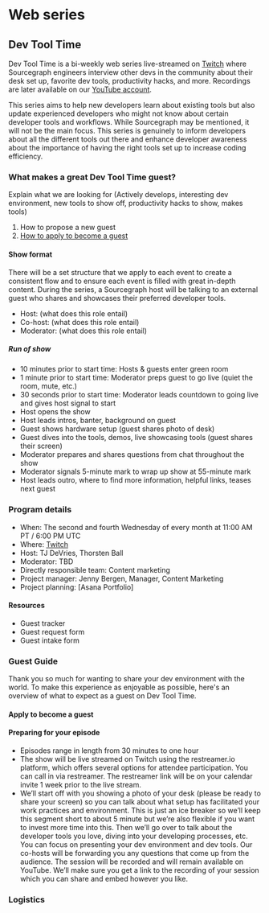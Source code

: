 # Web series

<!-- Describe what a web series is and why we do them at Sourcegraph -->

## Dev Tool Time

Dev Tool Time is a bi-weekly web series live-streamed on [Twitch](https://www.twitch.tv/sourcegraph) where Sourcegraph engineers interview other devs in the community about their desk set up, favorite dev tools, productivity hacks, and more. Recordings are later available on our [YouTube account](https://www.youtube.com/watch?v=W7DHo90Boa4&list=PL6zLuuRVa1_iDEP4EicZ8972RgyccCRGF).

This series aims to help new developers learn about existing tools but also update experienced developers who might not know about certain developer tools and workflows. While Sourcegraph may be mentioned, it will not be the main focus. This series is genuinely to inform developers about all the different tools out there and enhance developer awareness about the importance of having the right tools set up to increase coding efficiency.

### What makes a great Dev Tool Time guest?

Explain what we are looking for (Actively develops, interesting dev environment, new tools to show off, productivity hacks to show, makes tools)

1. How to propose a new guest
2. [How to apply to become a guest](#Apply-to-become-a-guest)

#### Show format

There will be a set structure that we apply to each event to create a consistent flow and to ensure each event is filled with great in-depth content. During the series, a Sourcegraph host will be talking to an external guest who shares and showcases their preferred developer tools.

- Host: (what does this role entail)
- Co-host: (what does this role entail)
- Moderator: (what does this role entail)

##### Run of show

- 10 minutes prior to start time: Hosts & guests enter green room
- 1 minute prior to start time: Moderator preps guest to go live (quiet the room, mute, etc.)
- 30 seconds prior to start time: Moderator leads countdown to going live and gives host signal to start
- Host opens the show
- Host leads intros, banter, background on guest
- Guest shows hardware setup (guest shares photo of desk)
- Guest dives into the tools, demos, live showcasing tools (guest shares their screen)
- Moderator prepares and shares questions from chat throughout the show
- Moderator signals 5-minute mark to wrap up show at 55-minute mark
- Host leads outro, where to find more information, helpful links, teases next guest

### Program details

- When: The second and fourth Wednesday of every month at 11:00 AM PT / 6:00 PM UTC
- Where: [Twitch](https://www.twitch.tv/sourcegraph/)
- Host: TJ DeVries, Thorsten Ball
- Moderator: TBD
- Directly responsible team: Content marketing
- Project manager: Jenny Bergen, Manager, Content Marketing
- Project planning: [Asana Portfolio]

#### Resources

- Guest tracker
- Guest request form
- Guest intake form

### Guest Guide

Thank you so much for wanting to share your dev environment with the world. To make this experience as enjoyable as possible, here's an overview of what to expect as a guest on Dev Tool Time.

#### Apply to become a guest

<!-- TODO -->

#### Preparing for your episode

- Episodes range in length from 30 minutes to one hour
- The show will be live streamed on Twitch using the restreamer.io platform, which offers several options for attendee participation. You can call in via restreamer. The restreamer link will be on your calendar invite 1 week prior to the live stream.
- We’ll start off with you showing a photo of your desk (please be ready to share your screen) so you can talk about what setup has facilitated your work practices and environment. This is just an ice breaker so we’ll keep this segment short to about 5 minute but we’re also flexible if you want to invest more time into this.
  Then we’ll go over to talk about the developer tools you love, diving into your developing processes, etc.
  You can focus on presenting your dev environment and dev tools. Our co-hosts will be forwarding you any questions that come up from the audience.
  The session will be recorded and will remain available on YouTube. We’ll make sure you get a link to the recording of your session which you can share and embed however you like.

### Logistics

<!-- TODO -->

